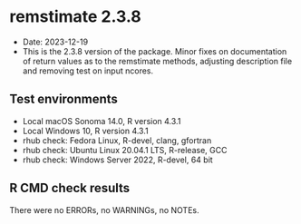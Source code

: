 # remstimate 2.3.8
 
* Date: 2023-12-19
* This is the 2.3.8 version of the package. Minor fixes on documentation of return values as to the remstimate methods, adjusting description file and removing test on input ncores.
 
## Test environments 
* Local macOS Sonoma 14.0, R version 4.3.1 
* Local Windows 10, R version 4.3.1 
* rhub check: Fedora Linux, R-devel, clang, gfortran
* rhub check: Ubuntu Linux 20.04.1 LTS, R-release, GCC
* rhub check: Windows Server 2022, R-devel, 64 bit 
 
## R CMD check results
There were no ERRORs, no WARNINGs, no NOTEs.
